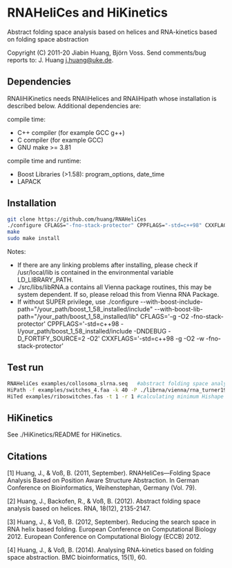 # RNAHeliCes and HiKinetics
Abstract folding space analysis based on helices and RNA-kinetics based on folding space abstraction

Copyright (C) 2011-20 Jiabin Huang, Björn Voss.
Send comments/bug reports to: J. Huang <j.huang@uke.de>.

## Dependencies
RNAliHiKinetics needs RNAliHelices and RNAliHipath whose installation is described below. Additional dependencies are:

compile time:
* C++ compiler (for example GCC g++)
* C compiler (for example GCC)
* GNU make >= 3.81

compile time and runtime:
* Boost Libraries (>1.58): program_options, date_time
* LAPACK 

## Installation
```sh
git clone https://github.com/huang/RNAHeliCes
./configure CFLAGS="-fno-stack-protector" CPPFLAGS="-std=c++98" CXXFLAGS="-std=c++98 -fno-stack-protector"
make
sudo make install
```
Notes:
  - If there are any linking problems after installing, please check if /usr/local/lib is contained in the environmental variable LD_LIBRARY_PATH. 
  - ./src/libs/libRNA.a contains all Vienna package routines, this may be system dependent. If so, please reload this from Vienna RNA Package.
  - If without SUPER privilege, use 
  ./configure --with-boost-include-path="/your_path/boost_1_58_installed/include" --with-boost-lib-path="/your_path/boost_1_58_installed/lib" CFLAGS='-g -O2 -fno-stack-protector' CPPFLAGS='-std=c++98 -I/your_path/boost_1_58_installed/include -DNDEBUG -D_FORTIFY_SOURCE=2 -O2' CXXFLAGS='-std=c++98 -g -O2 -w -fno-stack-protector'
     
## Test run
```sh
RNAHeliCes examples/collosoma_slrna.seq   #abstract folding space analysis based on helices
HiPath -f examples/switches_4.faa -k 40 -P ./librna/vienna/rna_turner1999.par  #calculating energy barriers of an energy landscape
HiTed examples/riboswitches.fas -t 1 -r 1 #calculating minimum Hishape based Tree edit distance
```

## HiKinetics
See ./HiKinetics/README for HiKinetics.
    
## Citations
  [1] Huang, J., & Voß, B. (2011, September). RNAHeliCes—Folding Space Analysis Based on Position Aware Structure Abstraction. In German Conference on Bioinformatics, Weihenstephan, Germany (Vol. 79).
  
  [2] Huang, J., Backofen, R., & Voß, B. (2012). Abstract folding space analysis based on helices. RNA, 18(12), 2135-2147.
  
  [3] Huang, J., & Voß, B. (2012, September). Reducing the search space in RNA helix based folding. European Conference on Computational Biology 2012. European Conference on Computational Biology (ECCB) 2012.
  
  [4] Huang, J., & Voß, B. (2014). Analysing RNA-kinetics based on folding space abstraction. BMC bioinformatics, 15(1), 60.
